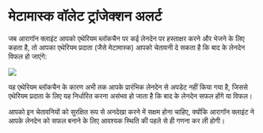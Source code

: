 # मेटामास्क वॉलेट ट्रांजेक्शन अलर्ट

जब आरागॉन क्लाइंट आपको एथेरियम ब्लॉकचैन पर कई लेनदेन पर हस्ताक्षर करने और भेजने के लिए कहता है, तो आपका एथेरियम प्रदाता (जैसे मेटामास्क) आपको चेतावनी दे सकता है कि बाद के लेनदेन विफल हो जाएंगे:

![](https://d33v4339jhl8k0.cloudfront.net/docs/assets/5c98a4fe0428633d2cf3fcf7/images/5e31cc5804286364bc949451/file-vZiPEIBtx3.png)

यह एथेरियम ब्लॉकचैन के कारण अभी तक आपके प्रारंभिक लेनदेन से अपडेट नहीं किया गया है, जिससे एथेरियम प्रदाता के लिए यह निर्धारित करना असंभव हो जाता है कि बाद के लेनदेन सफल होंगे या विफल।

आपको इन चेतावनियों को सुरक्षित रूप से अनदेखा करने में सक्षम होना चाहिए, क्योंकि आरागॉन क्लाइंट ने आपके लेनदेन को सफल बनाने के लिए आवश्यक स्थिति की पहले से ही गणना कर ली होगी।
